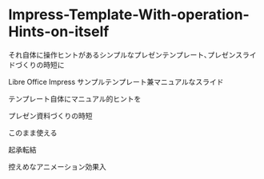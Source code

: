 # Impress-Template-With-operation-Hints-on-itself
それ自体に操作ヒントがあるシンプルなプレゼンテンプレート､プレゼンスライドづくりの時短に

Libre Office Impress サンプルテンプレート兼マニュアルなスライド

テンプレート自体にマニュアル的ヒントを

プレゼン資料づくりの時短

このまま使える

起承転結

控えめなアニメーション効果入



